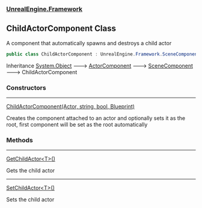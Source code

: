 ### [UnrealEngine.Framework](UnrealEngine_Framework.md 'UnrealEngine.Framework')
## ChildActorComponent Class
A component that automatically spawns and destroys a child actor  
```csharp
public class ChildActorComponent : UnrealEngine.Framework.SceneComponent
```

Inheritance [System.Object](https://docs.microsoft.com/en-us/dotnet/api/System.Object 'System.Object') &#129106; [ActorComponent](ActorComponent.md 'UnrealEngine.Framework.ActorComponent') &#129106; [SceneComponent](SceneComponent.md 'UnrealEngine.Framework.SceneComponent') &#129106; ChildActorComponent  
### Constructors

***
[ChildActorComponent(Actor, string, bool, Blueprint)](ChildActorComponent_ChildActorComponent(Actor_string_bool_Blueprint).md 'UnrealEngine.Framework.ChildActorComponent.ChildActorComponent(UnrealEngine.Framework.Actor, string, bool, UnrealEngine.Framework.Blueprint)')

Creates the component attached to an actor and optionally sets it as the root, first component will be set as the root automatically  
### Methods

***
[GetChildActor&lt;T&gt;()](ChildActorComponent_GetChildActor_T_().md 'UnrealEngine.Framework.ChildActorComponent.GetChildActor&lt;T&gt;()')

Gets the child actor  

***
[SetChildActor&lt;T&gt;()](ChildActorComponent_SetChildActor_T_().md 'UnrealEngine.Framework.ChildActorComponent.SetChildActor&lt;T&gt;()')

Sets the child actor  
